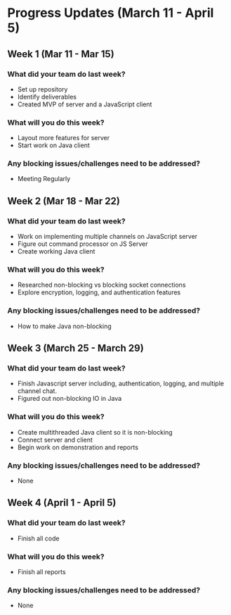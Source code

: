 # Progress Updates (March 11 - April 5)

## Week 1 (Mar 11 - Mar 15)

### What did your team do last week?
* Set up repository
* Identify deliverables
* Created MVP of server and a JavaScript client

### What will you do this week?
* Layout more features for server
* Start work on Java client

### Any blocking issues/challenges need to be addressed?
* Meeting Regularly

## Week 2 (Mar 18 - Mar 22)

### What did your team do last week?
* Work on implementing multiple channels on JavaScript server
* Figure out command processor on JS Server
* Create working Java client

### What will you do this week?
* Researched non-blocking vs blocking socket connections
* Explore encryption, logging, and authentication features

### Any blocking issues/challenges need to be addressed?
* How to make Java non-blocking

## Week 3 (March 25 - March 29)

### What did your team do last week?
* Finish Javascript server including, authentication, logging, and multiple channel chat.
* Figured out non-blocking IO in Java

### What will you do this week?
* Create multithreaded Java client so it is non-blocking
* Connect server and client
* Begin work on demonstration and reports

### Any blocking issues/challenges need to be addressed?
* None

## Week 4 (April 1 - April 5)

### What did your team do last week?
* Finish all code

### What will you do this week?
* Finish all reports

### Any blocking issues/challenges need to be addressed?
* None
